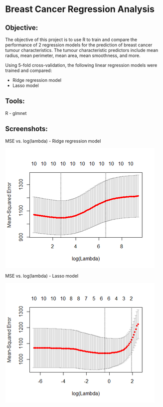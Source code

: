 # Breast Cancer Regression Analysis

## **Objective:**
The objective of this project is to use R to train and compare the performance of 2 regression models for the prediction of breast cancer tumour characteristics. The tumour characteristic predictors include mean radius, mean perimeter, mean area, mean smoothness, and more.

Using 5-fold cross-validation, the following linear regression models were trained and compared:
* Ridge regression model
* Lasso model

## **Tools:**
R - glmnet

## **Screenshots:**
MSE vs. log(lambda) - Ridge regression model

![graph1.png](Images/MSEvsLogLamda_Ridge.png)

MSE vs. log(lambda) - Lasso model

![graph2.png](Images/MSEvsLogLamda_Lasso.png)
